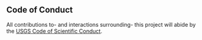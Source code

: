 ## Code of Conduct

All contributions to- and interactions surrounding- this project will abide by the [USGS Code of Scientific Conduct](https://www2.usgs.gov/fsp/fsp_code_of_scientific_conduct.asp).
